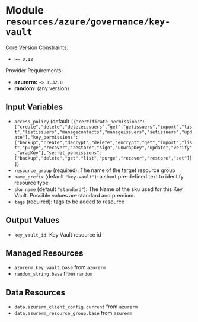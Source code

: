 
# Module `resources/azure/governance/key-vault`

Core Version Constraints:
* `>= 0.12`

Provider Requirements:
* **azurerm:** `~> 1.32.0`
* **random:** (any version)

## Input Variables
* `access_policy` (default `[{"certificate_permissions":["create","delete","deleteissuers","get","getissuers","import","list","listissuers","managecontacts","manageissuers","setissuers","update"],"key_permissions":["backup","create","decrypt","delete","encrypt","get","import","list","purge","recover","restore","sign","unwrapKey","update","verify","wrapKey"],"secret_permissions":["backup","delete","get","list","purge","recover","restore","set"]}]`)
* `resource_group` (required): The name of the target resource group
* `name_prefix` (default `"key-vault"`): a short pre-defined text to identify resource type
* `sku_name` (default `"standard"`): The Name of the sku used for this Key Vault. Possible values are standard and premium.
* `tags` (required): tags to be added to resource

## Output Values
* `key_vault_id`: Key Vault resource id

## Managed Resources
* `azurerm_key_vault.base` from `azurerm`
* `random_string.base` from `random`

## Data Resources
* `data.azurerm_client_config.current` from `azurerm`
* `data.azurerm_resource_group.base` from `azurerm`

